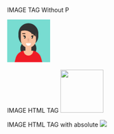 IMAGE TAG Without P

<img src="Female_Avatar.png" width="100" height="100" />

IMAGE HTML TAG 
<img src="defender_rocket.png" width="100" height="100" />


IMAGE HTML TAG with absolute
<img src="https://img.lemde.fr/2024/06/18/0/0/2100/1050/1000/500/75/0/cabe93a_1718707996737-circonscriptions.jpg" width="400"/>
